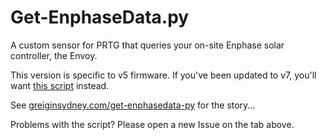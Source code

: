 # Get-EnphaseData.py
A custom sensor for PRTG that queries your on-site Enphase solar controller, the Envoy.

This version is specific to v5 firmware. If you've been updated to v7, you'll want [this script](https://github.com/greiginsydney/Get-EnphaseData-v7.py) instead.

See [greiginsydney.com/get-enphasedata-py](https://greiginsydney.com/get-enphasedata-py) for the story...

Problems with the script? Please open a new Issue on the tab above.
